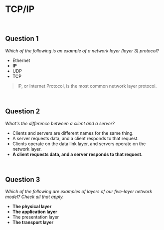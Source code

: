 # TCP/IP

<br>

## Question 1

*Which of the following is an example of a network layer (layer 3) protocol?*

* Ethernet
* **IP**
* UDP
* TCP

> IP, or Internet Protocol, is the most common network layer protocol.

<br>

## Question 2

*What's the difference between a client and a server?*

* Clients and servers are different names for the same thing.
* A server requests data, and a client responds to that request.
* Clients operate on the data link layer, and servers operate on the network layer.
* **A client requests data, and a server responds to that request.**

<br>

## Question 3

*Which of the following are examples of layers of our five-layer network model? Check all that apply.*

* **The physical layer**
* **The application layer**
* The presentation layer
* **The transport layer**